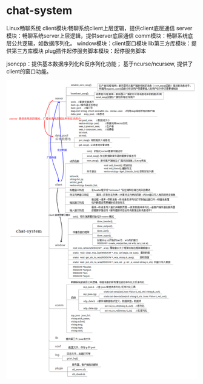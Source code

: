 # chat-system
Linux畅聊系统
client模块:畅聊系统client上层逻辑，提供client底层通信
server模块：畅聊系统server上层逻辑，提供server底层通信
comm模块：畅聊系统底层公共逻辑，如数据序列化。
window模块：client窗口模块
lib第三方库模块：提供第三方库模块
plug插件起停服务脚本模块：起停服务脚本

jsoncpp：提供基本数据序列化和反序列化功能；
基于ncurse/ncursew, 提供了client的窗口功能。

![](https://github.com/Lynn-zhang/chat-system/raw/master/Project-Profile/chat-system.png)
